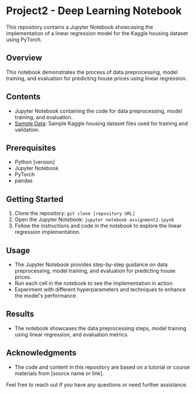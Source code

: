 # Project2 - Deep Learning Notebook

This repository contains a Jupyter Notebook showcasing the implementation of a linear regression model for the Kaggle housing dataset using PyTorch.

## Overview
This notebook demonstrates the process of data preprocessing, model training, and evaluation for predicting house prices using linear regression.

## Contents
-  Jupyter Notebook containing the code for data preprocessing, model training, and evaluation.
- [Sample Data](data/): Sample Kaggle housing dataset files used for training and validation.

## Prerequisites
- Python [version]
- Jupyter Notebook
- PyTorch
- pandas

## Getting Started
1. Clone the repository: `git clone [repository URL]`
2. Open the Jupyter Notebook: `jupyter notebook assignment2.ipynb`
3. Follow the instructions and code in the notebook to explore the linear regression implementation.

## Usage
- The Jupyter Notebook provides step-by-step guidance on data preprocessing, model training, and evaluation for predicting house prices.
- Run each cell in the notebook to see the implementation in action.
- Experiment with different hyperparameters and techniques to enhance the model's performance.

## Results
- The notebook showcases the data preprocessing steps, model training using linear regression, and evaluation metrics.

## Acknowledgments
- The code and content in this repository are based on a tutorial or course materials from [source name or link].

Feel free to reach out if you have any questions or need further assistance.

